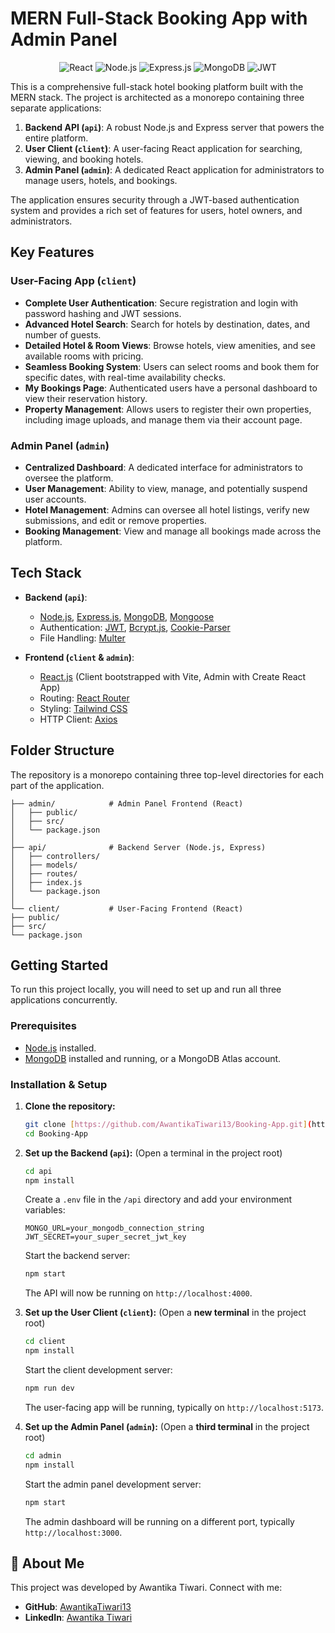 # MERN Full-Stack Booking App with Admin Panel

<p align="center">
  <img src="https://img.shields.io/badge/React-20232A?style=for-the-badge&logo=react&logoColor=61DAFB" alt="React">
  <img src="https://img.shields.io/badge/Node.js-339933?style=for-the-badge&logo=nodedotjs&logoColor=white" alt="Node.js">
  <img src="https://img.shields.io/badge/Express.js-000000?style=for-the-badge&logo=express&logoColor=white" alt="Express.js">
  <img src="https://img.shields.io/badge/MongoDB-4EA94B?style=for-the-badge&logo=mongodb&logoColor=white" alt="MongoDB">
  <img src="https://img.shields.io/badge/JWT-000000?style=for-the-badge&logo=jsonwebtokens&logoColor=white" alt="JWT">
</p>

This is a comprehensive full-stack hotel booking platform built with the MERN stack. The project is architected as a monorepo containing three separate applications:

1.  **Backend API (`api`)**: A robust Node.js and Express server that powers the entire platform.
2.  **User Client (`client`)**: A user-facing React application for searching, viewing, and booking hotels.
3.  **Admin Panel (`admin`)**: A dedicated React application for administrators to manage users, hotels, and bookings.

The application ensures security through a JWT-based authentication system and provides a rich set of features for users, hotel owners, and administrators.

## Key Features

### User-Facing App (`client`)
* **Complete User Authentication**: Secure registration and login with password hashing and JWT sessions.
* **Advanced Hotel Search**: Search for hotels by destination, dates, and number of guests.
* **Detailed Hotel & Room Views**: Browse hotels, view amenities, and see available rooms with pricing.
* **Seamless Booking System**: Users can select rooms and book them for specific dates, with real-time availability checks.
* **My Bookings Page**: Authenticated users have a personal dashboard to view their reservation history.
* **Property Management**: Allows users to register their own properties, including image uploads, and manage them via their account page.

### Admin Panel (`admin`)
* **Centralized Dashboard**: A dedicated interface for administrators to oversee the platform.
* **User Management**: Ability to view, manage, and potentially suspend user accounts.
* **Hotel Management**: Admins can oversee all hotel listings, verify new submissions, and edit or remove properties.
* **Booking Management**: View and manage all bookings made across the platform.

## Tech Stack

* **Backend (`api`)**:
    * [Node.js](https://nodejs.org/), [Express.js](https://expressjs.com/), [MongoDB](https://www.mongodb.com/), [Mongoose](https://mongoosejs.com/)
    * Authentication: [JWT](https://jwt.io/), [Bcrypt.js](https://www.npmjs.com/package/bcrypt), [Cookie-Parser](https://www.npmjs.com/package/cookie-parser)
    * File Handling: [Multer](https://www.npmjs.com/package/multer)

* **Frontend (`client` & `admin`)**:
    * [React.js](https://reactjs.org/) (Client bootstrapped with Vite, Admin with Create React App)
    * Routing: [React Router](https://reactrouter.com/)
    * Styling: [Tailwind CSS](https://tailwindcss.com/)
    * HTTP Client: [Axios](https://axios-http.com/)

## Folder Structure

The repository is a monorepo containing three top-level directories for each part of the application.
```text
├── admin/            # Admin Panel Frontend (React)
│   ├── public/
│   ├── src/
│   └── package.json
│
├── api/              # Backend Server (Node.js, Express)
│   ├── controllers/
│   ├── models/
│   ├── routes/
│   ├── index.js
│   └── package.json
│
└── client/           # User-Facing Frontend (React)
├── public/
├── src/
└── package.json
```
## Getting Started

To run this project locally, you will need to set up and run all three applications concurrently.

### Prerequisites

* [Node.js](https://nodejs.org/en/download/) installed.
* [MongoDB](https://www.mongodb.com/try/download/community) installed and running, or a MongoDB Atlas account.

### Installation & Setup

1.  **Clone the repository:**
    ```sh
    git clone [https://github.com/AwantikaTiwari13/Booking-App.git](https://github.com/AwantikaTiwari13/Booking-App.git)
    cd Booking-App
    ```

2.  **Set up the Backend (`api`):**
    (Open a terminal in the project root)
    ```sh
    cd api
    npm install
    ```
    Create a `.env` file in the `/api` directory and add your environment variables:
    ```env
    MONGO_URL=your_mongodb_connection_string
    JWT_SECRET=your_super_secret_jwt_key
    ```
    Start the backend server:
    ```sh
    npm start
    ```
    The API will now be running on `http://localhost:4000`.

3.  **Set up the User Client (`client`):**
    (Open a **new terminal** in the project root)
    ```sh
    cd client
    npm install
    ```
    Start the client development server:
    ```sh
    npm run dev
    ```
    The user-facing app will be running, typically on `http://localhost:5173`.

4.  **Set up the Admin Panel (`admin`):**
    (Open a **third terminal** in the project root)
    ```sh
    cd admin
    npm install
    ```
    Start the admin panel development server:
    ```sh
    npm start
    ```
    The admin dashboard will be running on a different port, typically `http://localhost:3000`.

## 👤 About Me

This project was developed by Awantika Tiwari. Connect with me:

* **GitHub**: [AwantikaTiwari13](https://github.com/AwantikaTiwari13)
* **LinkedIn**: [Awantika Tiwari](https://www.linkedin.com/in/awantika-tiwari-aa6b97263/)
